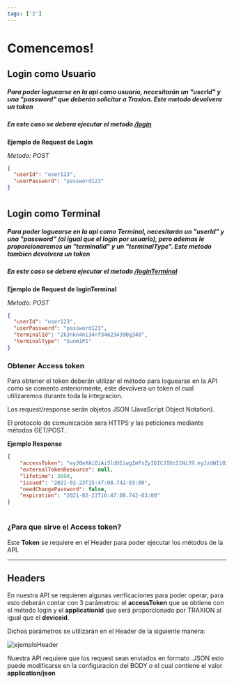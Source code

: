 ```yaml
---
tags: ['2']
---
```


# Comencemos!

## Login como Usuario 
####


##### Para poder loguearse en la api como usuario, necesitarán un "userId" y una "password" que deberán solicitar a Traxion. Este metodo devolvera un token
##### En este caso se debera ejecutar el metodo **[/login](https://apidoc.traxion.com.ar/docs/Documentacion/swagger.yaml/paths/~1login/post)**


**Ejemplo de Request de Login**

*Metodo: POST*

```json
{
  "userId": "user123",
  "userPassword": "password123"
}

```


#
## Login como Terminal 
##### Para poder loguearse en la api como Terminal, necesitarán un "userId" y una "password" (al igual que el login por usuario), pero ademas le proporcionaremos un "terminalId" y un "terminalType". Este metodo tambien devolvera un token
##### En este caso se debera ejecutar el metodo **[/loginTerminal](https://apidoc.traxion.com.ar/docs/Documentacion/b3A6OTI4MTcwMQ-get-login-token)**

**Ejemplo de Request de loginTerminal**

*Metodo: POST*

```json
{
  "userId": "user123",
  "userPassword": "password123",
  "terminalId": "2k3nkn4ni34nf34m234390g340",
  "terminalType": "SunmiP1"
}

```


### Obtener Access token

Para obtener el token deberán utilizar el método para loguearse en la API como se comento anteriormente, este devolvera un token el cual utilizaremos durante toda la integracion.

Los request/response serán objetos JSON (JavaScript Object Notation).

El protocolo de comunicación sera HTTPS y las peticiones mediante métodos GET/POST.



**Ejemplo Response**


```json
{
    "accessToken": "eyJ0eXAiOiAiSldUIiwgImFsZyI6ICJIUzI1NiJ9.eyJzdWIiOiAiMzI0NjM3RDZDQkEwMTJERTdBMjQiLCAiZXhwIjogIjIwMjEtMDItMjNUMTY6NDc6MDguNzQyLTAzOjAwIn0.VGb-w4ixeODDZD6I3k0vIGsR4dUXj9KzZTsLwm2-SMY",
    "externalTokenResource": null,
    "lifetime": 3600,
    "issued": "2021-02-23T15:47:08.742-03:00",
    "needChangePassword": false,
    "expiration": "2021-02-23T16:47:08.742-03:00"
}

```

# 

### ¿Para que sirve el Access token?

Este **Token** se requiere en el Header para poder ejecutar los métodos de la API.

* * *

## Headers

En nuestra API se requieren algunas verificaciones para poder operar, para esto deberán contar con 3 parámetros: el **accessToken** que se obtiene con el método login y el **applicationid** que será proporcionado por TRAXION al igual que el **deviceid**. 

Dichos parámetros se utilizarán en el Header de la siguiente manera:

![](https://cdn.telerecargas.com.ar/gvp/gv/externalFiles/ejemploHeader.png "ejemploHeader")

Nuestra API requiere que los request sean enviados en formato .JSON esto puede modificarse en la configuracion del BODY o el cual contiene el valor **application/json**